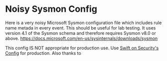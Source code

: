 # Noisy Sysmon Config
Here is a very noisy Microsoft Sysmon configuration file which includes rule name metada in every event. This should be useful for lab testing. It uses version 4.1 of the Sysmon schema and therefore requires Sysmon v8.0 or above. https://docs.microsoft.com/en-us/sysinternals/downloads/sysmon

This config IS NOT appropriate for production use. Use [Swift on Security's Config](https://github.com/SwiftOnSecurity/sysmon-config) for production. Also thanks to 
